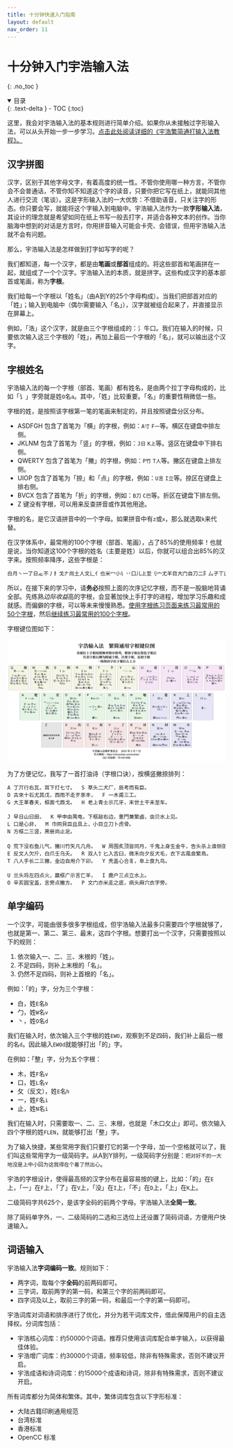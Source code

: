 ```yaml
---
title: 十分钟快速入门指南
layout: default
nav_order: 11
---
```


<!-- omit in toc -->
# 十分钟入门宇浩输入法
{: .no_toc }

<details open markdown="block">
  <summary>
    目录
  </summary>
  {: .text-delta }
- TOC
{:toc}
</details>

这里，我会对宇浩输入法的基本规则进行简单介绍。如果你从未接触过字形输入法，可以从头开始一步一步学习。[点击此处阅读详细的《宇浩繁简通打输入法教程》。](./learn)

## 汉字拼图

汉字，区别于其他字母文字，有着高度的统一性。不管你使用哪一种方言，不管你会不会普通话，不管你知不知道这个字的读音，只要你把它写在纸上，就能同其他人进行交流（笔谈）。这是字形输入法的一大优势：不借助语音，只关注字的形态。你只要会写，就能将这个字输入到电脑中。宇浩输入法作为一款**字形输入法**，其设计的理念就是希望如同在纸上书写一般去打字，并适合各种文本的创作。当你脑海中想到的对话是方言时，你用拼音输入可能会卡壳、会错误，但用宇浩输入法就不会有问题。

那么，宇浩输入法是怎样做到打字如写字的呢？

我们都知道，每一个汉字，都是由**笔画**或**部首**组成的。将这些部首和笔画拼在一起，就组成了一个个汉字。宇浩输入法的本质，就是拼字。这些构成汉字的基本部首或笔画，称为**字根**。

我们给每一个字根以「姓名」（由A到Y的25个字母构成）。当我们把部首对应的「姓」；输入到电脑中（偶尔需要输入「名」），汉字就被组合起来了，并直接显示在屏幕上。

例如，「浩」这个汉字，就是由三个字根组成的：氵牛口。我们在输入的时候，只要依次输入这三个字根的「姓」，再加上最后一个字根的「名」，就可以输出这个汉字。

## 字根姓名

宇浩输入法的每一个字根（部首、笔画）都有姓名，是由两个拉丁字母构成的，比如「讠」字旁就是姓`O`名`a`。其中，「姓」比较重要。「名」的重要性稍微低一些。

字根的姓，是按照该字根第一笔的笔画来制定的，并且按照键盘分区分布。

- ASDFGH 包含了首笔为「横」的字根，例如：`A寸` `F一`等。横区在键盘中排左侧。
- JKLNM 包含了首笔为「竖」的字根，例如：`J日` `K上`等。竖区在键盘中下排右侧。
- QWERTY 包含了首笔为「撇」的字根，例如：`P竹` `T人`等。撇区在键盘上排左侧。
- UIOP 包含了首笔为「捺」和「点」的字根，例如：`U言` `I立`等。捺区在键盘上排右侧。
- BVCX 包含了首笔为「折」的字根，例如：`B刀` `C巴`等。折区在键盘下排左侧。
- Z 键没有字根，可以用来反查拼音或作其他用途。

字根的名，是它汉语拼音中的一个字母。如果拼音中有`z`或`x`，那么就选取`k`来代替。

在汉字体系中，最常用的100个字根（部首、笔画），占了85%的使用频率！也就是说，当你知道这100个字根的姓名（主要是姓）以后，你就可以组合出85%的汉字来。按照频率降序，这些字根是：

```md
白月丶一了日龰不丿扌戈𠂇尚土人文辶亻也米冖小讠丷口儿上至刂宀尤羊目大门自刀二阝厶子丅凵寸手西女氵殳犬灬甲力彳丁心斤乚禾又木匕走己之而八生十身𬺰彐夕豕面矢艹王见艮卜夂纟工龶巴止舌已士尸立囗竹夭户戊乙方且
```

所以，在接下来的学习中，请**务必**按照上面的次序记忆字根，而不是一股脑地背诵全部。先练熟*边际收益*高的字根，会显著加快上手打字的进程，增加学习乐趣和成就感。而偏僻的字根，可以等未来慢慢熟悉。[使用字根练习页面来练习最常用的50个字根](../practice/practice_50.html)，然后[继续练习最常用的100个字根](../practice/practice_100.html)。

字根键位图如下：

![宇浩输入法宋体字根图](../image/宇浩输入法宋体字根图.png)

为了方便记忆，我写了一首打油诗（字根口诀），按横竖撇捺排列：

```md
A 丁丌行右瓦，耳下打七寸。  S 草头二犬厂，辰考而有臣。
D 古來十石尤其戊，西雨不走歹豕丰，  F 一木甫三工。  
G 大王革春夫，框面弋酉戈。  H 老上青士示兀牙，末世土干未至车。

J 早日山曰田，  K 甲申由禺电，下框敲右边，重門兼繁鹵，虫贝水上见。
L 口是心非，  M 巾网貝皿且具上，小目立刀卜虎骨。
N 方框二三竖，黑册尚止足。

Q 荒下没右鱼儿气，撇川竹矢凡几舟。  W 周围炙顶皆同月，千鬼上身生金牛，告头杀上谁侧缶？
E 反文人欠斤，白爪壬乌夭。  R 双人饣匕入舌臼，微禾向夕反犬毛，衣下古風僉繁鳥。
T 八人手长二三撇，金边自用介下卯。  Y 秃盖心合豸，阜上食九鸟。

U 兰头将左四点火，赢框广示言亡羊，  I 鹿户三点立水上。
O 辛亥圆宝盖，言旁点撇方。  P 文门亦米走之底，病头麻穴衣字旁。
```

## 单字编码

一个汉字，可能由很多很多字根组成，但宇浩输入法最多只需要四个字根就够了，也就是第一、第二、第三、最末，这四个字根。想要打出一个汉字，只需要按照以下的规则：

1. 依次输入一、二、三、末根的「姓」。
2. 不足四码，则补上末根的「名」。
3. 仍然不足四码，则补上首根的「名」。

例如：「的」字，分为三个字根：

- 白，姓`E`名`b`
- 勹，姓`W`名`v`
- 丶，姓`O`名`d`

我们在输入时，依次输入三个字根的姓`EWO`，观察到不足四码，我们补上最后一根的名`d`。因此输入`EWOd`就能够打出「的」字。

在例如：「整」字，分为五个字根：

- 木，姓`F`名`v`
- 口，姓`L`名`v`
- 攵（反文），姓`E`名`h`
- 一，姓`F`名`i`
- 止，姓`N`名`i`

我们在输入时，只需要取一、二、三、末根，也就是「木口攵止」即可。依次输入四个字根的姓`FLEN`，就能够打出「整」字。

为了输入快捷，某些常用字我们只要打它的第一个字母，加一个空格就可以了，我们叫这些常用字为一级简码字。从A到Y排列，一级简码字分别是：`把对好不的一大地没是上中小回为这我得在个着了然出心`。

宇浩的字根设计，使得最高频的汉字分布在最容易按的键上，比如：「的」在`E`上，「一」在`F`上，「了」在`V`上，「没」在`I`上，「不」在`D`上，「上」在`K`上。

二级简码字共625个，是该字全码的前两个字母。宇浩输入法**全简一致**。

除了简码单字外，一、二级简码的二选和三选位上还设置了简码词语，方便用户快速输入。

## 词语输入

宇浩输入法**字词编码一致**。规则如下：

- 两字词，取每个字**全码**的前两码即可。
- 三字词，取前两字的第一码，和第三个字的前两码即可。
- 四字词及以上，取前三字的第一码，和最后一个字的第一码即可。

宇浩词库对词语和排序进行了优化，并分为若干词库文件，借此保障用户的自主选择权。分词库包括：

- 宇浩核心词库：约50000个词语。推荐只使用该词库配合单字输入，以获得最佳体验。
- 宇浩增广词库：约30000个词语，频率较低，除非有特殊需求，否则不建议开启。
- 宇浩成语和诗词词库：约15000个成语和诗词，除非有特殊需求，否则不建议开启。

所有词库都分为简体和繁体。其中，繁体词库包含以下字形标准：

- 大陆古籍印刷通用规范
- 台湾标准
- 香港标准
- OpenCC 标准
